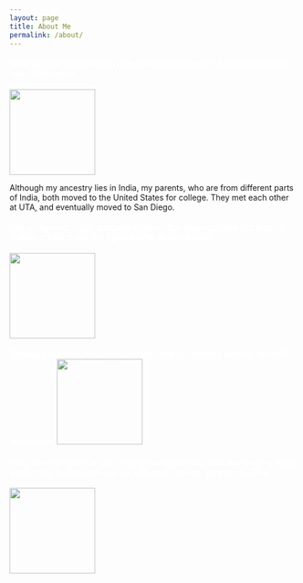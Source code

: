 ```yaml
---
layout: page
title: About Me
permalink: /about/
---
```


<style>
    /* Style looks pretty compact, trace grid-container and grid-item in the code */
    .grid-container {
        display: grid;
        grid-template-columns: repeat(auto-fill, minmax(150px, 1fr)); /* Dynamic columns */
        gap: 10px;
    }
    .grid-item {
        text-align: center;
    }
    .grid-item img {
        width: 100%;
        height: 100px; /* Fixed height for uniformity */
        object-fit: contain; /* Ensure the image fits within the fixed height */
    }
    .grid-item p {
        margin: 5px 0; /* Add some margin for spacing */
    }
</style>

<h4 style="color: white;">
I love playing and following both soccer and cricket! My favorite soccer team is Barcelona.
</h4>

<img src="{{site.baseurl}}/images/aboutme/sportsteams.jpg" height="150 px">

<footer class="site-footer">
</footer>

<!-- This grid_container class is for the CSS styling, the id is for JavaScript connection -->
<div class="grid-container" id="grid_container">
    <!-- content will be added here by JavaScript -->
</div>

<script>
    // 1. Make a connection to the HTML container defined in the HTML div
    var container = document.getElementById("grid_container"); // This container connects to the HTML div

    // 2. Define a JavaScript object for our http source and our data rows for the Living in the World grid
    var http_source = "https://upload.wikimedia.org/wikipedia/commons/";
    var living_in_the_world = [
        {"flag": "0/01/Flag_of_California.svg", "greeting": "Hey", "description": "Born in California"},
        {"flag": "a/a4/Flag_of_the_United_States.svg", "greeting": "Hi", "description": "Will always live in the US"},
        {"flag": "4/41/Flag_of_India.svg", "greeting": "Namaste", "description": "Cultural ties to India"},
    ]; 
    
    // 3a. Consider how to update style count for size of container
    // The grid-template-columns has been defined as dynamic with auto-fill and minmax

    // 3b. Build grid items inside of our container for each row of data
    for (const location of living_in_the_world) {
        // Create a "div" with "class grid-item" for each row
        var gridItem = document.createElement("div");
        gridItem.className = "grid-item";  // This class name connects the gridItem to the CSS style elements
        // Add "img" HTML tag for the flag
        var img = document.createElement("img");
        img.src = http_source + location.flag; // concatenate the source and flag
        img.alt = location.flag + " Flag"; // add alt text for accessibility

        // Add "p" HTML tag for the description
        var description = document.createElement("p");
        description.textContent = location.description; // extract the description

        // Add "p" HTML tag for the greeting
        var greeting = document.createElement("p");
        greeting.textContent = location.greeting;  // extract the greeting

        // Append img and p HTML tags to the grid item DIV
        gridItem.appendChild(img);
        gridItem.appendChild(description);
        gridItem.appendChild(greeting);

        // Append the grid item DIV to the container DIV
        container.appendChild(gridItem);
    }
</script>

Although my ancestry lies in India, my parents, who are from different parts of India, both moved to the United States for college. They met each other at UTA, and eventually moved to San Diego.

<footer class="site-footer">
</footer>


<h4 style="color: white;">
One of my most major accomplishments has been captaining a team in middle school to win the CyberPatriot national finals.
</h4>

<img src="{{site.baseurl}}/images/aboutme/teamphoto.png" height="150 px">

<footer class="site-footer">
</footer>


<h4 style="color: white;">
Outside of sports, I have played both the piano and the cello for almost 5 years each.


<img src="{{site.baseurl}}/images/aboutme/piano&cello.jpg" height="150 px">

<footer class="site-footer">
</footer>

<h4 style="color: white;">
On a more fun side, I really enjoy listening to music and also playing video games! My favorite video game is Fortnite, which I play on my Xbox.
</h4>

<img src="{{site.baseurl}}/images/aboutme/fortniteandmusic.jpg" height="150 px">

<br>
<br>
<br>